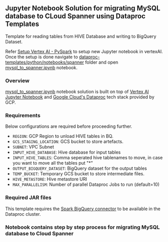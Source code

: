 ## Jupyter Notebook Solution for migrating MySQL database to CLoud Spanner using Dataproc Templates

Template for reading tables from HIVE Database and writing to BigQuery Dataset.

Refer [Setup Vertex AI - PySpark](./../README.md) to setup new Jupyter notebook in vertexAI. Once the setup is done navigate to 
[dataproc-templates/python/notebooks/spanner](https://github.com/GoogleCloudPlatform/dataproc-templates/blob/mysql-to-spanner-nb/python/notebooks/spanner/) folder and open [mysql_to_spanner.ipynb](https://github.com/GoogleCloudPlatform/dataproc-templates/blob/mysql-to-spanner-nb/python/notebooks/spanner/mysql-to-spanner.ipynb) notebook.

### Overview

[mysql_to_spanner.ipynb](./mysql_to_spanner.ipynb) notebook solution is built on top of [Vertex AI Jupyter Notebook](https://cloud.google.com/vertex-ai/docs/tutorials/jupyter-notebooks) and [Google Cloud's Dataproc](https://cloud.google.com/dataproc/) tech stack provided by GCP.


### Requirements

Below configurations are required before proceeding further.

* `REGION`: GCP Region  to unload HIVE tables in BQ.
* `GCS_STAGING_LOCATION`: GCS bucket to store artefacts.
* `SUBNET`: VPC Subnet
* `INPUT_HIVE_DATABASE`: Hive database for input tables
* `INPUT_HIVE_TABLES`: Comma seperated hive tablenames to move, in case you want to move all the tables put "*"
* `OUTPUT_BIGQUERY_DATASET`: BigQuery dataset for the output tables
* `TEMP_BUCKET`: Temporary GCS bucket to store intermediate files.
* `HIVE_METASTORE`: Hive metastore URI
* `MAX_PARALLELISM`: Number of parallel Dataproc Jobs to run (default=10)

### Required JAR files

This template requires the [Spark BigQuery connector](https://cloud.google.com/dataproc-serverless/docs/guides/bigquery-connector-spark-example) to be available in the Dataproc cluster.

### Notebook contains step by step process for migrating MySQL database to Cloud Spanner

